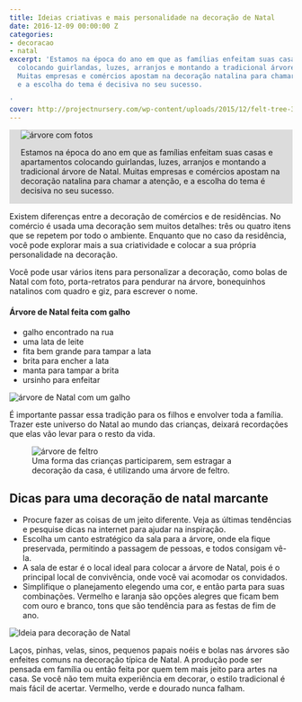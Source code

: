 ```yaml
---
title: Ideias criativas e mais personalidade na decoração de Natal
date: 2016-12-09 00:00:00 Z
categories:
- decoracao
- natal
excerpt: 'Estamos na época do ano em que as famílias enfeitam suas casas e apartamentos
  colocando guirlandas, luzes, arranjos e montando a tradicional árvore de Natal.
  Muitas empresas e comércios apostam na decoração natalina para chamar a atenção,
  e a escolha do tema é decisiva no seu sucesso.

'
cover: http://projectnursery.com/wp-content/uploads/2015/12/felt-tree-3.jpg
---
```


<div style="background-color:#dcdcdc;padding:1px 20px" class="post-hero">
    <div class="grid _center _spacing inner">
        <div class="cell _1of3">
            <img src="https://s-media-cache-ak0.pinimg.com/564x/7f/99/e2/7f99e2f16b50005f34b4a287cf1af94d.jpg" alt="árvore com fotos">
        </div>
        <div class="cell _2of3">
            <p>Estamos na época do ano em que as famílias enfeitam suas casas e apartamentos colocando guirlandas, luzes, arranjos e montando a tradicional árvore de Natal. Muitas empresas e comércios apostam na decoração natalina para chamar a atenção, e a escolha do tema é decisiva no seu sucesso.</p>
        </div>
    </div>
</div>


Existem diferenças entre a decoração de comércios e de residências. No comércio é usada uma decoração sem muitos detalhes: três ou quatro itens que se repetem por todo o ambiente. Enquanto que no caso da residência, você pode explorar mais a sua criatividade e colocar a sua própria personalidade na decoração.

Você pode usar vários itens para personalizar a decoração, como bolas de Natal com foto, porta-retratos para pendurar na árvore, bonequinhos natalinos com quadro e giz, para escrever o nome.


<div class="grid _center _spacing inner">
    <div class="cell _1of2">
        <h4>Árvore de Natal feita com galho</h4>
        <ul>
            <li>galho encontrado na rua</li>
            <li>uma lata de leite</li>
            <li>fita bem grande para tampar a lata</li>
            <li>brita para encher a lata</li>
            <li>manta para tampar a brita</li>
            <li>ursinho para enfeitar</li>
        </ul>
    </div>
    <div class="cell _1of2"><img src="https://asimplicidadedascoisas.files.wordpress.com/2011/01/arvore-de-natal.jpg" alt="árvore de Natal com um galho"></div>
</div>

É importante passar essa tradição para os filhos e envolver toda a família. Trazer este universo do Natal ao mundo das crianças, deixará recordações que elas vão levar para o resto da vida.

<figure class="grid _spacing pull">
    <div class="cell _2of3">
        <img src="https://s-media-cache-ak0.pinimg.com/originals/73/f0/e1/73f0e1116a8d921f0f159d50f7822fc4.jpg" alt="árvore de feltro">
    </div>
    <figcaption class="cell _1of3">Uma forma das crianças participarem, sem estragar a decoração da casa, é utilizando uma árvore de feltro.</figcaption>
</figure>


<section class="grid _spacing inner">
    <div class="cell">
        <h2>Dicas para uma decoração de natal marcante</h2>
        <ul>
            <li>Procure fazer as coisas de um jeito diferente. Veja as últimas tendências e pesquise dicas na internet para ajudar na inspiração.</li>
            <li>Escolha um canto estratégico da sala para a árvore, onde ela fique preservada, permitindo a passagem de pessoas, e todos consigam vê-la.</li>
            <li>A sala de estar é o local ideal para colocar a árvore de Natal, pois é o principal local de convivência, onde você vai acomodar os convidados.</li>
            <li>Simplifique o planejamento elegendo uma cor, e então parta para suas combinações. Vermelho e laranja são opções alegres que ficam bem com ouro e branco, tons que são tendência para as festas de fim de ano.</li>
        </ul>
    </div>
    <div class="cell"><img src="https://s-media-cache-ak0.pinimg.com/564x/df/51/32/df51327a8cc65f6977caeeb3b1c01beb.jpg" alt="Ideia para decoração de Natal"></div>
</section>

Laços, pinhas, velas, sinos, pequenos papais noéis e bolas nas árvores são enfeites comuns na decoração típica de Natal. A produção pode ser pensada em família ou então feita por quem tem mais jeito para artes na casa. Se você não tem muita experiência em decorar, o estilo tradicional é mais fácil de acertar. Vermelho, verde e dourado nunca falham.


